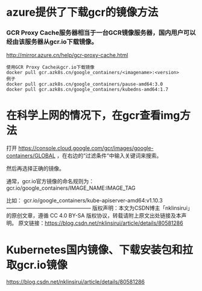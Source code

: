 # azure提供了下载gcr的镜像方法
### GCR Proxy Cache服务器相当于一台GCR镜像服务器，国内用户可以经由该服务器从gcr.io下载镜像。
http://mirror.azure.cn/help/gcr-proxy-cache.html


```
使用GCR Proxy Cache从gcr.io下载镜像
docker pull gcr.azk8s.cn/google_containers/<imagename>:<version>
例子
docker pull gcr.azk8s.cn/google_containers/pause-amd64:3.0
docker pull gcr.azk8s.cn/google_containers/kubedns-amd64:1.7
```

# 在科学上网的情况下，在gcr查看img方法

打开 https://console.cloud.google.com/gcr/images/google-containers/GLOBAL ，在右边的“过滤条件“中输入关键词来搜索。

然后再选择正确的镜像。

通常，gcr.io官方镜像的命名规则为：
gcr.io/google_containers/IMAGE_NAME:IMAGE_TAG

比如：
gcr.io/google_containers/kube-apiserver-amd64:v1.10.3
————————————————
版权声明：本文为CSDN博主「nklinsirui」的原创文章，遵循 CC 4.0 BY-SA 版权协议，转载请附上原文出处链接及本声明。
原文链接：https://blog.csdn.net/nklinsirui/article/details/80581286

# Kubernetes国内镜像、下载安装包和拉取gcr.io镜像
https://blog.csdn.net/nklinsirui/article/details/80581286
